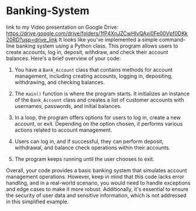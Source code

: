 # Banking-System
link to my Video presentation on Google Drive:
https://drive.google.com/drive/folders/1fP4XnJZCwHIvQAxi0Fe00Vpf0DKk20RD?usp=drive_link
It looks like you've implemented a simple command-line banking system using a Python class. This program allows users to create accounts, log in, deposit, withdraw, and check their account balances. Here's a brief overview of your code:

1. You have a `Bank_Account` class that contains methods for account management, including creating accounts, logging in, depositing, withdrawing, and checking balances.

2. The `main()` function is where the program starts. It initializes an instance of the `Bank_Account` class and creates a list of customer accounts with usernames, passwords, and initial balances.

3. In a loop, the program offers options for users to log in, create a new account, or exit. Depending on the option chosen, it performs various actions related to account management.

4. Users can log in, and if successful, they can perform deposit, withdrawal, and balance check operations within their accounts.

5. The program keeps running until the user chooses to exit.

Overall, your code provides a basic banking system that simulates account management operations. However, keep in mind that this code lacks error handling, and in a real-world scenario, you would need to handle exceptions and edge cases to make it more robust. Additionally, it's essential to ensure the security of user data and sensitive information, which is not addressed in this simplified example.
